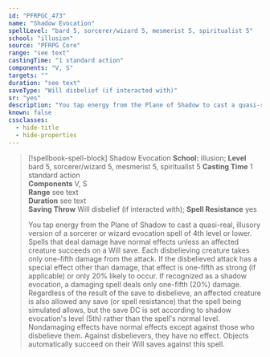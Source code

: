 ```yaml
---
id: "PFRPGC_473"
name: "Shadow Evocation"
spellLevel: "bard 5, sorcerer/wizard 5, mesmerist 5, spiritualist 5"
school: "illusion"
source: "PFRPG Core"
range: "see text"
castingTime: "1 standard action"
components: "V, S"
targets: ""
duration: "see text"
saveType: "Will disbelief (if interacted with)"
sr: "yes"
description: "You tap energy from the Plane of Shadow to cast a quasi-real, illusory version of a sorcerer or wizard evocation spell of 4th level or lower. Spells that deal damage have normal effects unless an affected creature succeeds on a Will save. Each disbelieving creature takes only one-fifth damage from the attack. If the disbelieved attack has a special effect other than damage, that effect is one-fifth as strong (if applicable) or only 20% likely to occur. If recognized as a shadow evocation, a damaging spell deals only one-fifth (20%) damage. Regardless of the result of the save to disbelieve, an affected creature is also allowed any save (or spell resistance) that the spell being simulated allows, but the save DC is set according to shadow evocation's level (5th) rather than the spell's normal level.  Nondamaging effects have normal effects except against those who disbelieve them. Against disbelievers, they have no effect.  Objects automatically succeed on their Will saves against this spell."
known: false
cssclasses:
  - hide-title
  - hide-properties
---
```


> [!spellbook-spell-block] Shadow Evocation
> **School:** illusion; **Level** bard 5, sorcerer/wizard 5, mesmerist 5, spiritualist 5
> **Casting Time** 1 standard action  
> **Components** V, S  
> **Range** see text  
> **Duration** see text  
> **Saving Throw** Will disbelief (if interacted with); **Spell Resistance** yes
> 
> You tap energy from the Plane of Shadow to cast a quasi-real, illusory version of a sorcerer or wizard evocation spell of 4th level or lower. Spells that deal damage have normal effects unless an affected creature succeeds on a Will save. Each disbelieving creature takes only one-fifth damage from the attack. If the disbelieved attack has a special effect other than damage, that effect is one-fifth as strong (if applicable) or only 20% likely to occur. If recognized as a shadow evocation, a damaging spell deals only one-fifth (20%) damage. Regardless of the result of the save to disbelieve, an affected creature is also allowed any save (or spell resistance) that the spell being simulated allows, but the save DC is set according to shadow evocation's level (5th) rather than the spell's normal level.  Nondamaging effects have normal effects except against those who disbelieve them. Against disbelievers, they have no effect.  Objects automatically succeed on their Will saves against this spell.